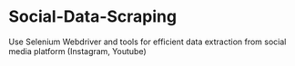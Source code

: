 # Social-Data-Scraping
Use Selenium Webdriver and tools for efficient data extraction from social media platform (Instagram, Youtube)
